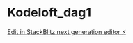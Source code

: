# Kodeloft_dag1

[Edit in StackBlitz next generation editor ⚡️](https://stackblitz.com/~/github.com/RoommateTV/Kodeloft_dag1)